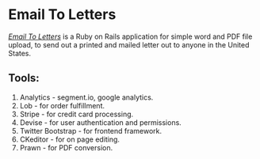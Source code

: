 # Email To Letters

*[Email To Letters](http://emailtoletters.com/)* is a Ruby on Rails application for simple word and PDF file upload, to send out a printed and mailed letter out to anyone in the United States.

## Tools:

1. Analytics - segment.io, google analytics.
2. Lob - for order fulfillment.
3. Stripe - for credit card processing.
4. Devise - for user authentication and permissions.
5. Twitter Bootstrap - for frontend framework.
6. CKeditor - for on page editing.
7. Prawn - for PDF conversion.



